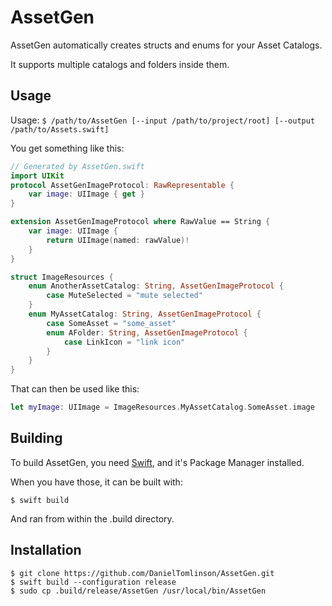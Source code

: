 # AssetGen

AssetGen automatically creates structs and enums for your Asset Catalogs.

It supports multiple catalogs and folders inside them.

## Usage

Usage: `$ /path/to/AssetGen [--input /path/to/project/root] [--output /path/to/Assets.swift]`

You get something like this:

```swift
// Generated by AssetGen.swift
import UIKit
protocol AssetGenImageProtocol: RawRepresentable {
    var image: UIImage { get }
}

extension AssetGenImageProtocol where RawValue == String {
    var image: UIImage {
        return UIImage(named: rawValue)!
    }
}

struct ImageResources {
    enum AnotherAssetCatalog: String, AssetGenImageProtocol {
        case MuteSelected = "mute selected"
    }
    enum MyAssetCatalog: String, AssetGenImageProtocol {
        case SomeAsset = "some_asset"
        enum AFolder: String, AssetGenImageProtocol {
            case LinkIcon = "link icon"
        }
    }
}

```

That can then be used like this:

```swift
let myImage: UIImage = ImageResources.MyAssetCatalog.SomeAsset.image
```

## Building

To build AssetGen, you need [Swift](http://swift.org), and it's Package Manager installed.

When you have those, it can be built with:

`$ swift build`

And ran from within the .build directory.

## Installation

```
$ git clone https://github.com/DanielTomlinson/AssetGen.git
$ swift build --configuration release
$ sudo cp .build/release/AssetGen /usr/local/bin/AssetGen
```
